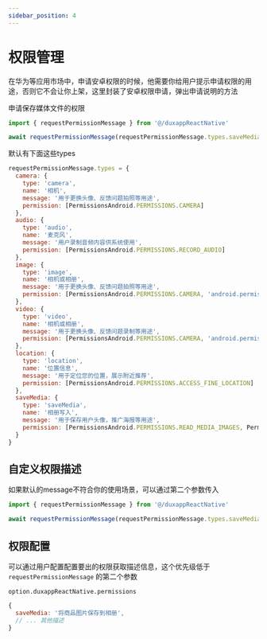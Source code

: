 ```yaml
---
sidebar_position: 4
---
```


# 权限管理

在华为等应用市场中，申请安卓权限的时候，他需要你给用户提示申请权限的用途，否则它不会让你上架，这里封装了安卓权限申请，弹出申请说明的方法

申请保存媒体文件的权限

```js
import { requestPermissionMessage } from '@/duxappReactNative'

await requestPermissionMessage(requestPermissionMessage.types.saveMedia)
```

默认有下面这些types

```js
requestPermissionMessage.types = {
  camera: {
    type: 'camera',
    name: '相机',
    message: '用于更换头像、反馈问题拍照等用途',
    permission: [PermissionsAndroid.PERMISSIONS.CAMERA]
  },
  audio: {
    type: 'audio',
    name: '麦克风',
    message: '用户录制音频内容供系统使用',
    permission: [PermissionsAndroid.PERMISSIONS.RECORD_AUDIO]
  },
  image: {
    type: 'image',
    name: '相机或相册',
    message: '用于更换头像、反馈问题拍照等用途',
    permission: [PermissionsAndroid.PERMISSIONS.CAMERA, 'android.permission.READ_MEDIA_IMAGES']
  },
  video: {
    type: 'video',
    name: '相机或相册',
    message: '用于更换头像、反馈问题录制等用途',
    permission: [PermissionsAndroid.PERMISSIONS.CAMERA, 'android.permission.READ_MEDIA_VIDEO']
  },
  location: {
    type: 'location',
    name: '位置信息',
    message: '用于定位您的位置，展示附近推荐',
    permission: [PermissionsAndroid.PERMISSIONS.ACCESS_FINE_LOCATION]
  },
  saveMedia: {
    type: 'saveMedia',
    name: '相册写入',
    message: '用于保存用户头像，推广海报等用途',
    permission: [PermissionsAndroid.PERMISSIONS.READ_MEDIA_IMAGES, PermissionsAndroid.PERMISSIONS.READ_MEDIA_VIDEO]
  }
}
```

## 自定义权限描述

如果默认的message不符合你的使用场景，可以通过第二个参数传入

```js
import { requestPermissionMessage } from '@/duxappReactNative'

await requestPermissionMessage(requestPermissionMessage.types.saveMedia, '用于将推广海报保存到相册')
```

## 权限配置

可以通过用户配置配置要出的权限获取描述信息，这个优先级低于 `requestPermissionMessage` 的第二个参数

`option.duxappReactNative.permissions`

```js
{
  saveMedia: '将商品图片保存到相册',
  // ... 其他描述
}
```
